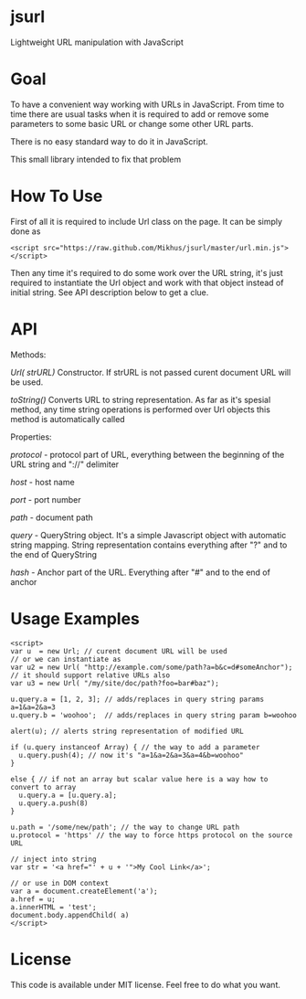 jsurl
=====

Lightweight URL manipulation with JavaScript

Goal
====

To have a convenient way working with URLs in JavaScript. From time to time there are usual tasks 
when it is required to add or remove some parameters to some basic URL or change some other URL
parts.

There is no easy standard way to do it in JavaScript.

This small library intended to fix that problem

How To Use
==========

First of all it is required to include Url class on the page. It can be simply done as

    <script src="https://raw.github.com/Mikhus/jsurl/master/url.min.js"></script>

Then any time it's required to do some work over the URL string, it's just required to
instantiate the Url object and work with that object instead of initial string. See API
description below to get a clue.

API
===

Methods:

*Url( strURL)*
Constructor. If strURL is not passed curent document URL will be used.

*toString()*
Converts URL to string representation. As far as it's spesial method, any time string
operations is performed over Url objects this method is automatically called

Properties:

*protocol* - protocol part of URL, everything between the beginning of the URL string 
and "://" delimiter

*host* - host name

*port* - port number

*path* - document path

*query* - QueryString object. It's a simple Javascript object with automatic string
mapping. String representation contains everything after "?" and to the end of QueryString

*hash* - Anchor part of the URL. Everything after "#" and to the end of anchor

Usage Examples
==============
    <script>
    var u  = new Url; // curent document URL will be used
    // or we can instantiate as
    var u2 = new Url( "http://example.com/some/path?a=b&c=d#someAnchor");
    // it should support relative URLs also
    var u3 = new Url( "/my/site/doc/path?foo=bar#baz");
    
    u.query.a = [1, 2, 3]; // adds/replaces in query string params a=1&a=2&a=3
    u.query.b = 'woohoo';  // adds/replaces in query string param b=woohoo
    
    alert(u); // alerts string representation of modified URL
    
    if (u.query instanceof Array) { // the way to add a parameter
      u.query.push(4); // now it's "a=1&a=2&a=3&a=4&b=woohoo"
    }
    
    else { // if not an array but scalar value here is a way how to convert to array
      u.query.a = [u.query.a];
      u.query.a.push(8)
    }
    
    u.path = '/some/new/path'; // the way to change URL path
    u.protocol = 'https' // the way to force https protocol on the source URL
    
    // inject into string
    var str = '<a href="' + u + '">My Cool Link</a>';
    
    // or use in DOM context
    var a = document.createElement('a');
    a.href = u;
    a.innerHTML = 'test';
    document.body.appendChild( a)
    </script>

License
=======

This code is available under MIT license. Feel free to do what you want.

